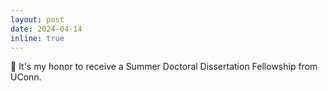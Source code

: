 ```yaml
---
layout: post
date: 2024-04-14
inline: true
---
```



🏅 It's my honor to receive a Summer Doctoral Dissertation Fellowship from UConn.